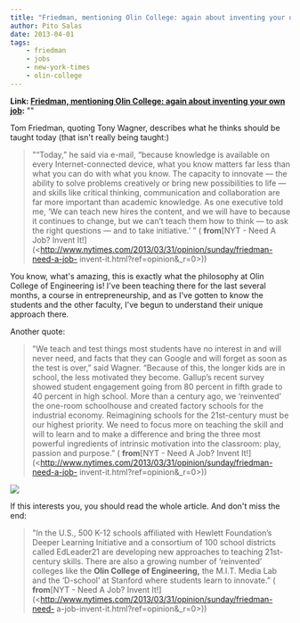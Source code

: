 ```yaml
---
title: "Friedman, mentioning Olin College: again about inventing your own job"
author: Pito Salas
date: 2013-04-01
tags:
    - friedman
    - jobs
    - new-york-times
    - olin-college
---
```


**Link: [Friedman, mentioning Olin College: again about inventing your own job](None):** ""



Tom Friedman, quoting Tony Wagner, describes what he thinks should be taught
today (that isn't really being taught:)

> "“Today,” he said via e-mail, “because knowledge is available on every
> Internet-connected device, what you know matters far less than what you can
> do with what you know. The capacity to innovate — the ability to solve
> problems creatively or bring new possibilities to life — and skills like
> critical thinking, communication and collaboration are far more important
> than academic knowledge. As one executive told me, ‘We can teach new hires
> the content, and we will have to because it continues to change, but we
> can’t teach them how to think — to ask the right questions — and to take
> initiative.’ ” ( **from**[NYT - Need A Job? Invent
> It!](<http://www.nytimes.com/2013/03/31/opinion/sunday/friedman-need-a-job-
> invent-it.html?ref=opinion&_r=0>))

You know, what's amazing, this is exactly what the philosophy at Olin College
of Engineering is! I've been teaching there for the last several months, a
course in entrepreneurship, and as I've gotten to know the students and the
other faculty, I've begun to understand their unique approach there.

Another quote:

> "We teach and test things most students have no interest in and will never
> need, and facts that they can Google and will forget as soon as the test is
> over,” said Wagner. “Because of this, the longer kids are in school, the
> less motivated they become. Gallup’s recent survey showed student engagement
> going from 80 percent in fifth grade to 40 percent in high school. More than
> a century ago, we ‘reinvented’ the one-room schoolhouse and created factory
> schools for the industrial economy. Reimagining schools for the 21st-century
> must be our highest priority. We need to focus more on teaching the skill
> and will to learn and to make a difference and bring the three most powerful
> ingredients of intrinsic motivation into the classroom: play, passion and
> purpose.” ( **from**[NYT - Need A Job? Invent
> It!](<http://www.nytimes.com/2013/03/31/opinion/sunday/friedman-need-a-job-
> invent-it.html?ref=opinion&_r=0>))

![](http://upload.wikimedia.org/wikipedia/en/9/9a/Franklinwolinseal.png)

If this interests you, you should read the whole article. And don't miss the
end:

> "In the U.S., 500 K-12 schools affiliated with Hewlett Foundation’s Deeper
> Learning Initiative and a consortium of 100 school districts called
> EdLeader21 are developing new approaches to teaching 21st-century skills.
> There are also a growing number of ‘reinvented’ colleges like the **Olin
> College of Engineering,** the M.I.T. Media Lab and the ‘D-school’ at
> Stanford where students learn to innovate.” ( **from**[NYT - Need A Job?
> Invent It!](<http://www.nytimes.com/2013/03/31/opinion/sunday/friedman-need-
> a-job-invent-it.html?ref=opinion&_r=0>))


